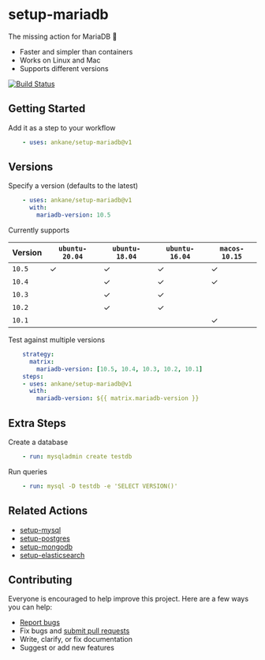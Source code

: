 # setup-mariadb

The missing action for MariaDB :tada:

- Faster and simpler than containers
- Works on Linux and Mac
- Supports different versions

[![Build Status](https://github.com/ankane/setup-mariadb/workflows/build/badge.svg?branch=v1)](https://github.com/ankane/setup-mariadb/actions)

## Getting Started

Add it as a step to your workflow

```yml
    - uses: ankane/setup-mariadb@v1
```

## Versions

Specify a version (defaults to the latest)

```yml
    - uses: ankane/setup-mariadb@v1
      with:
        mariadb-version: 10.5
```

Currently supports

Version | `ubuntu-20.04` | `ubuntu-18.04` | `ubuntu-16.04` | `macos-10.15`
--- | --- | --- | --- | ---
`10.5` | ✓ | ✓ | ✓ | ✓
`10.4` | | ✓ | ✓ | ✓
`10.3` | | ✓ | ✓ |
`10.2` | | ✓ | ✓ |
`10.1` | | | | ✓

Test against multiple versions

```yml
    strategy:
      matrix:
        mariadb-version: [10.5, 10.4, 10.3, 10.2, 10.1]
    steps:
    - uses: ankane/setup-mariadb@v1
      with:
        mariadb-version: ${{ matrix.mariadb-version }}
```

## Extra Steps

Create a database

```yml
    - run: mysqladmin create testdb
```

Run queries

```yml
    - run: mysql -D testdb -e 'SELECT VERSION()'
```

## Related Actions

- [setup-mysql](https://github.com/ankane/setup-mysql)
- [setup-postgres](https://github.com/ankane/setup-postgres)
- [setup-mongodb](https://github.com/ankane/setup-mongodb)
- [setup-elasticsearch](https://github.com/ankane/setup-elasticsearch)

## Contributing

Everyone is encouraged to help improve this project. Here are a few ways you can help:

- [Report bugs](https://github.com/ankane/setup-mariadb/issues)
- Fix bugs and [submit pull requests](https://github.com/ankane/setup-mariadb/pulls)
- Write, clarify, or fix documentation
- Suggest or add new features
